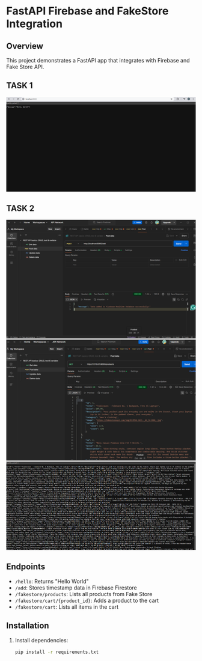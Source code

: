# FastAPI Firebase and FakeStore Integration

## Overview
This project demonstrates a FastAPI app that integrates with Firebase and Fake Store API.

## TASK 1
![alt text](helloworld.png) 

## TASK 2
![alt text](postman.png) 
![alt text](products.png) 
![alt text](productsonweb.png)

## Endpoints

- `/hello`: Returns "Hello World"
- `/add`: Stores timestamp data in Firebase Firestore
- `/fakestore/products`: Lists all products from Fake Store
- `/fakestore/cart/{product_id}`: Adds a product to the cart
- `/fakestore/cart`: Lists all items in the cart

## Installation

1. Install dependencies:
   ```bash
   pip install -r requirements.txt
